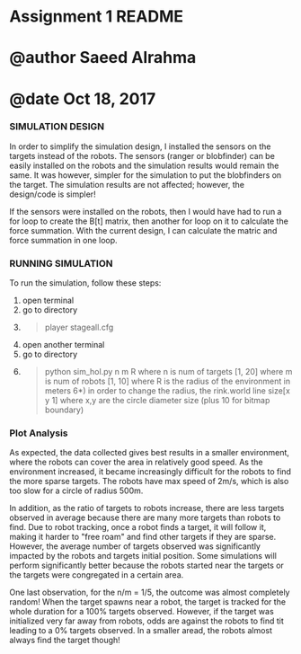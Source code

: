 # Assignment 1 README
# @author Saeed Alrahma
# @date Oct 18, 2017

### SIMULATION DESIGN ###
In order to simplify the simulation design, I installed the sensors on the targets instead of the robots. The sensors (ranger or blobfinder) can be easily installed on the robots and the simulation results would remain the same. It was however, simpler for the simulation to put the blobfinders on the target. The simulation results are not affected; however, the design/code is simpler!

If the sensors were installed on the robots, then I would have had to run a for loop to create the B[t] matrix, then another for loop on it to calculate the force summation. With the current design, I can calculate the matric and force summation in one loop.


### RUNNING SIMULATION ###
To run the simulation, follow these steps:
1) open terminal
2) go to directory
3) > player stageall.cfg
4) open another terminal
5) go to directory
6) > python sim_hol.py n m R
	where n is num of targets [1, 20]
	where m is num of robots [1, 10]
	where R is the radius of the environment in meters
6*) in order to change the radius, the rink.world line size[x y 1]
	where x,y are the circle diameter size (plus 10 for bitmap boundary)


### Plot Analysis ###
As expected, the data collected gives best results in a smaller environment, where the robots can cover the area in relatively good speed. As the environment increased, it became increasingly difficult for the robots to find the more sparse targets. The robots have max speed of 2m/s, which is also too slow for a circle of radius 500m. 

In addition, as the ratio of targets to robots increase, there are less targets observed in average because there are many more targets than robots to find. Due to robot tracking, once a robot finds a target, it will follow it, making it harder to "free roam" and find other targets if they are sparse. However, the average number of targets observed was significantly impacted by the robots and targets initial position. Some simulations will perform significantly better because the robots started near the targets or the targets were congregated in a certain area.

One last observation, for the n/m = 1/5, the outcome was almost completely random! When the target spawns near a robot, the target is tracked for the whole duration for a 100% targets observed. However, if the target was initialized very far away from robots, odds are against the robots to find tit leading to a 0% targets observed. In a smaller aread, the robots almost always find the target though!
